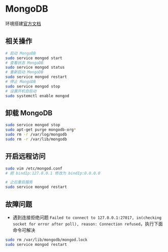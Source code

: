 # MongoDB

环境搭建[官方文档](https://docs.mongodb.com/manual/tutorial/install-mongodb-on-ubuntu/#install-community-ubuntu-pkg)

## 相关操作

```sh
# 启动 MongoDB
sudo service mongod start
# 查看状态 MongoDB
sudo service mongod status
# 重新启动 MongoDB
sudo service mongod restart
# 停止 MongoDB
sudo service mongod stop
# 设置开机自启动
sudo systemctl enable mongod
```

## 卸载 MongoDB

```sh
sudo service mongod stop
sudo apt-get purge mongodb-org*
sudo rm -r /var/log/mongodb
sudo rm -r /var/lib/mongodb
```

## 开启远程访问

```sh
sudo vim /etc/mongod.conf
# 把 bindIp:127.0.0.1 修改为 bindIp:0.0.0.0

# 之后重启服务
sudo service mongod restart
```

## 故障问题

- 遇到连接拒绝问题 `Failed to connect to 127.0.0.1:27017, in(checking socket for error after poll), reason: Connection refused`，执行下面命令可解决

```sh
sudo rm /var/lib/mongodb/mongod.lock
sudo service mongod restart
```